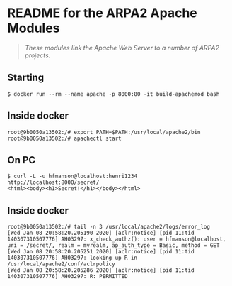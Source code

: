 # README for the ARPA2 Apache Modules

> *These modules link the Apache Web Server to a number of ARPA2 projects.*

## Starting ##
```
$ docker run --rm --name apache -p 8000:80 -it build-apachemod bash
```
## Inside docker ##
```
root@9b0050a13502:/# export PATH=$PATH:/usr/local/apache2/bin
root@9b0050a13502:/# apachectl start
```

## On PC ##
```
$ curl -L -u hfmanson@localhost:henri1234 http://localhost:8000/secret/
<html><body><h1>Secret!</h1></body></html>
```
## Inside docker ##
```
root@9b0050a13502:/# tail -n 3 /usr/local/apache2/logs/error_log 
[Wed Jan 08 20:58:20.205190 2020] [aclr:notice] [pid 11:tid 140307310507776] AH03297: x_check_authz(): user = hfmanson@localhost, uri = /secret/, realm = myrealm, ap_auth_type = Basic, method = GET
[Wed Jan 08 20:58:20.205251 2020] [aclr:notice] [pid 11:tid 140307310507776] AH03297: looking up R in /usr/local/apache2/conf/aclrpolicy
[Wed Jan 08 20:58:20.205286 2020] [aclr:notice] [pid 11:tid 140307310507776] AH03297: R: PERMITTED
```
